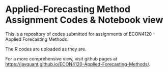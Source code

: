 # Applied-Forecasting Method Assignment Codes & Notebook view
This is a repository of codes submitted for assignments of ECON4120 - Applied Forecasting Methods.

The R codes are uploaded as they are.

For a more comprehensive view, visit github pages at https://jayquant.github.io/ECON4120-Applied-Forecasting-Methods/.
